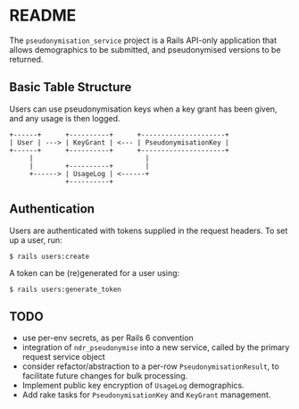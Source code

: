 # README

The `pseudonymisation_service` project is a Rails API-only application that allows demographics to be submitted, and pseudonymised versions to be returned.

## Basic Table Structure

Users can use pseudonymisation keys when a key grant has been given,
and any usage is then logged.

```
+------+      +----------+      +---------------------+
| User | ---> | KeyGrant | <--- | PseudonymisationKey |
+------+      +----------+      +---------------------+
     |                            |
     |        +----------+        |
     +------> | UsageLog | <------+
              +----------+
```

## Authentication

Users are authenticated with tokens supplied in the request headers.
To set up a user, run:

```
$ rails users:create
```

A token can be (re)generated for a user using:

```
$ rails users:generate_token
```

## TODO

* use per-env secrets, as per Rails 6 convention
* integration of `ndr_pseudonymise` into a new service, called by the primary request service object
* consider refactor/abstraction to a per-row `PseudonymisationResult`, to facilitate future changes for bulk processing.
* Implement public key encryption of `UsageLog` demographics.
* Add rake tasks for `PseudonymisationKey` and `KeyGrant` management.
